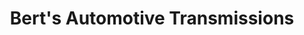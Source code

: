 ---
title: "Bert's Automotive Transmissions"
url: /langley/berts-automotive-transmissions/
shop: car repair
---